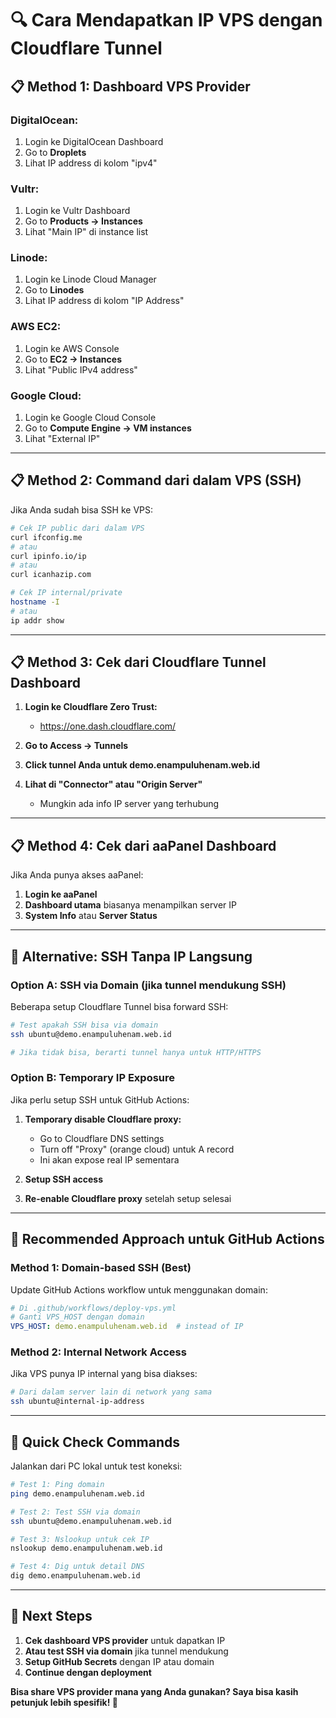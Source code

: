 # 🔍 Cara Mendapatkan IP VPS dengan Cloudflare Tunnel

## 📋 Method 1: Dashboard VPS Provider

### **DigitalOcean:**
1. Login ke DigitalOcean Dashboard
2. Go to **Droplets**
3. Lihat IP address di kolom "ipv4"

### **Vultr:**
1. Login ke Vultr Dashboard  
2. Go to **Products → Instances**
3. Lihat "Main IP" di instance list

### **Linode:**
1. Login ke Linode Cloud Manager
2. Go to **Linodes**
3. Lihat IP address di kolom "IP Address"

### **AWS EC2:**
1. Login ke AWS Console
2. Go to **EC2 → Instances**
3. Lihat "Public IPv4 address"

### **Google Cloud:**
1. Login ke Google Cloud Console
2. Go to **Compute Engine → VM instances**
3. Lihat "External IP"

---

## 📋 Method 2: Command dari dalam VPS (SSH)

Jika Anda sudah bisa SSH ke VPS:

```bash
# Cek IP public dari dalam VPS
curl ifconfig.me
# atau
curl ipinfo.io/ip
# atau
curl icanhazip.com

# Cek IP internal/private
hostname -I
# atau
ip addr show
```

---

## 📋 Method 3: Cek dari Cloudflare Tunnel Dashboard

1. **Login ke Cloudflare Zero Trust:**
   - https://one.dash.cloudflare.com/

2. **Go to Access → Tunnels**

3. **Click tunnel Anda untuk demo.enampuluhenam.web.id**

4. **Lihat di "Connector" atau "Origin Server"**
   - Mungkin ada info IP server yang terhubung

---

## 📋 Method 4: Cek dari aaPanel Dashboard

Jika Anda punya akses aaPanel:

1. **Login ke aaPanel**
2. **Dashboard utama** biasanya menampilkan server IP
3. **System Info** atau **Server Status**

---

## 🔧 Alternative: SSH Tanpa IP Langsung

### **Option A: SSH via Domain (jika tunnel mendukung SSH)**

Beberapa setup Cloudflare Tunnel bisa forward SSH:

```bash
# Test apakah SSH bisa via domain
ssh ubuntu@demo.enampuluhenam.web.id

# Jika tidak bisa, berarti tunnel hanya untuk HTTP/HTTPS
```

### **Option B: Temporary IP Exposure**

Jika perlu setup SSH untuk GitHub Actions:

1. **Temporary disable Cloudflare proxy:**
   - Go to Cloudflare DNS settings
   - Turn off "Proxy" (orange cloud) untuk A record
   - Ini akan expose real IP sementara

2. **Setup SSH access**

3. **Re-enable Cloudflare proxy** setelah setup selesai

---

## 🎯 **Recommended Approach untuk GitHub Actions**

### **Method 1: Domain-based SSH (Best)**

Update GitHub Actions workflow untuk menggunakan domain:

```yaml
# Di .github/workflows/deploy-vps.yml
# Ganti VPS_HOST dengan domain
VPS_HOST: demo.enampuluhenam.web.id  # instead of IP
```

### **Method 2: Internal Network Access**

Jika VPS punya IP internal yang bisa diakses:

```bash
# Dari dalam server lain di network yang sama
ssh ubuntu@internal-ip-address
```

---

## 📝 **Quick Check Commands**

Jalankan dari PC lokal untuk test koneksi:

```bash
# Test 1: Ping domain
ping demo.enampuluhenam.web.id

# Test 2: Test SSH via domain  
ssh ubuntu@demo.enampuluhenam.web.id

# Test 3: Nslookup untuk cek IP
nslookup demo.enampuluhenam.web.id

# Test 4: Dig untuk detail DNS
dig demo.enampuluhenam.web.id
```

---

## 🚀 **Next Steps**

1. **Cek dashboard VPS provider** untuk dapatkan IP
2. **Atau test SSH via domain** jika tunnel mendukung
3. **Setup GitHub Secrets** dengan IP atau domain
4. **Continue dengan deployment**

**Bisa share VPS provider mana yang Anda gunakan? Saya bisa kasih petunjuk lebih spesifik! 🎯**
